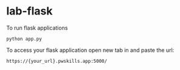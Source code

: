 # lab-flask

<!-- ![image](https://user-images.githubusercontent.com/115451707/196919992-edcfea8b-e3f6-4f35-9398-43be66b5622d.png) -->


To run flask applications

```
python app.py
```


To access your flask application open new tab in and paste the url:
```
https://{your_url}.pwskills.app:5000/
```

